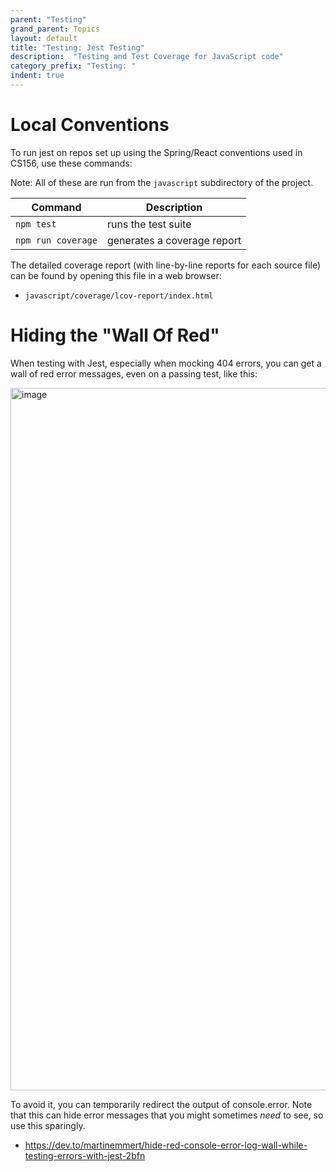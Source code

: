 ```yaml
---
parent: "Testing"
grand_parent: Topics
layout: default
title: "Testing: Jest Testing"
description:  "Testing and Test Coverage for JavaScript code"
category_prefix: "Testing: "
indent: true
---
```



# Local Conventions

To run jest on repos set up using the Spring/React conventions used in CS156, use these commands:

Note: All of these are run from the `javascript` subdirectory of the project.

| Command | Description |
|-|-|
|`npm test`| runs the test suite |
|`npm run coverage`| generates a coverage report |


The detailed coverage report (with line-by-line reports for each source file) can be found by opening this file in a web browser:
* `javascript/coverage/lcov-report/index.html`


# Hiding the "Wall Of Red"

When testing with Jest, especially when mocking 404 errors, you can get a wall of red error messages, even on a passing test, like this:

<img width="1124" alt="image" src="https://user-images.githubusercontent.com/1119017/166522677-98da7cf9-f386-4691-b888-f14d6b7aa8c7.png">

To avoid it, you can temporarily redirect the output of console.error.  Note that this can hide error messages that you might sometimes *need* to see,
so use this sparingly.

* <https://dev.to/martinemmert/hide-red-console-error-log-wall-while-testing-errors-with-jest-2bfn>



